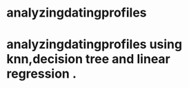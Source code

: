 ﻿# analyzingdatingprofiles
# analyzingdatingprofiles using knn,decision tree and linear regression .
